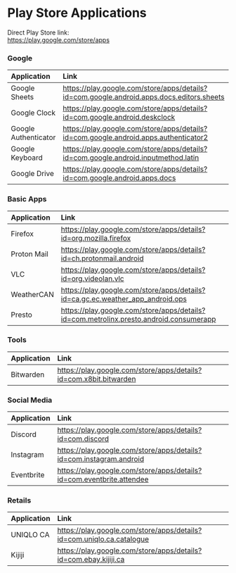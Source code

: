 # Play Store Applications

Direct Play Store link:\
https://play.google.com/store/apps

### Google

| Application          | Link                                                                                      |
| :--- | :--- |
| Google Sheets        | https://play.google.com/store/apps/details?id=com.google.android.apps.docs.editors.sheets |
| Google Clock         | https://play.google.com/store/apps/details?id=com.google.android.deskclock                |
| Google Authenticator | https://play.google.com/store/apps/details?id=com.google.android.apps.authenticator2      |
| Google Keyboard      | https://play.google.com/store/apps/details?id=com.google.android.inputmethod.latin        |
| Google Drive         | https://play.google.com/store/apps/details?id=com.google.android.apps.docs                |

### Basic Apps

| Application | Link                                                                                   |
| :--- | :--- |
|   Firefox   | https://play.google.com/store/apps/details?id=org.mozilla.firefox                      |
| Proton Mail | https://play.google.com/store/apps/details?id=ch.protonmail.android                    |
|     VLC     | https://play.google.com/store/apps/details?id=org.videolan.vlc                         |
| WeatherCAN  | https://play.google.com/store/apps/details?id=ca.gc.ec.weather_app_android.ops         |
|   Presto    | https://play.google.com/store/apps/details?id=com.metrolinx.presto.android.consumerapp |

### Tools

|     Application      | Link                                                                                      |
| :--- | :--- |
|      Bitwarden       | https://play.google.com/store/apps/details?id=com.x8bit.bitwarden                         |

### Social Media

| Application | Link                                                                  |
| :--- | :--- |
|   Discord   | https://play.google.com/store/apps/details?id=com.discord             |
|  Instagram  | https://play.google.com/store/apps/details?id=com.instagram.android   |
| Eventbrite  | https://play.google.com/store/apps/details?id=com.eventbrite.attendee |

### Retails

| Application | Link                                                                  |
| :--- | :--- |
|  UNIQLO CA  | https://play.google.com/store/apps/details?id=com.uniqlo.ca.catalogue |
|   Kijiji    | https://play.google.com/store/apps/details?id=com.ebay.kijiji.ca      |